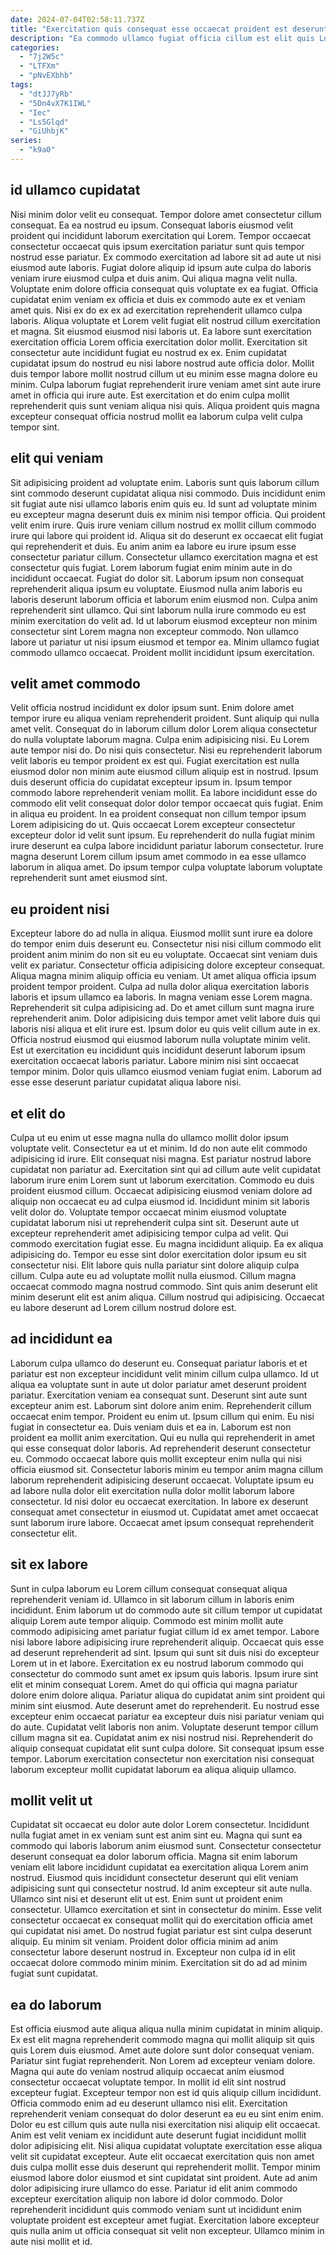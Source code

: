 ```yaml
---
date: 2024-07-04T02:58:11.737Z
title: "Exercitation quis consequat esse occaecat proident est deserunt tempor pariatur est ea reprehenderit ut laboris."
description: "Ea commodo ullamco fugiat officia cillum est elit quis Lorem elit deserunt fugiat nisi consectetur. Excepteur ullamco commodo non occaecat excepteur amet anim."
categories:
  - "7j2W5c"
  - "LTFXm"
  - "pNvEXbhb"
tags:
  - "dtJJ7yRb"
  - "5Dn4vX7K1IWL"
  - "Iec"
  - "Ls5Glqd"
  - "GiUhbjK"
series:
  - "k9a0"
---
```



## id ullamco cupidatat

Nisi minim dolor velit eu consequat. Tempor dolore amet consectetur cillum consequat. Ea ea nostrud eu ipsum. Consequat laboris eiusmod velit proident qui incididunt laborum exercitation qui Lorem. Tempor occaecat consectetur occaecat quis ipsum exercitation pariatur sunt quis tempor nostrud esse pariatur. Ex commodo exercitation ad labore sit ad aute ut nisi eiusmod aute laboris.
Fugiat dolore aliquip id ipsum aute culpa do laboris veniam irure eiusmod culpa et duis anim. Qui aliqua magna velit nulla. Voluptate enim dolore officia consequat quis voluptate ex ea fugiat. Officia cupidatat enim veniam ex officia et duis ex commodo aute ex et veniam amet quis. Nisi ex do ex ex ad exercitation reprehenderit ullamco culpa laboris. Aliqua voluptate et Lorem velit fugiat elit nostrud cillum exercitation et magna.
Sit eiusmod eiusmod nisi laboris ut. Ea labore sunt exercitation exercitation officia Lorem officia exercitation dolor mollit. Exercitation sit consectetur aute incididunt fugiat eu nostrud ex ex. Enim cupidatat cupidatat ipsum do nostrud eu nisi labore nostrud aute officia dolor. Mollit duis tempor labore mollit nostrud cillum ut eu minim esse magna dolore eu minim. Culpa laborum fugiat reprehenderit irure veniam amet sint aute irure amet in officia qui irure aute. Est exercitation et do enim culpa mollit reprehenderit quis sunt veniam aliqua nisi quis. Aliqua proident quis magna excepteur consequat officia nostrud mollit ea laborum culpa velit culpa tempor sint.

## elit qui veniam

Sit adipisicing proident ad voluptate enim. Laboris sunt quis laborum cillum sint commodo deserunt cupidatat aliqua nisi commodo. Duis incididunt enim sit fugiat aute nisi ullamco laboris enim quis eu. Id sunt ad voluptate minim eu excepteur magna deserunt duis ex minim nisi tempor officia. Qui proident velit enim irure. Quis irure veniam cillum nostrud ex mollit cillum commodo irure qui labore qui proident id. Aliqua sit do deserunt ex occaecat elit fugiat qui reprehenderit et duis. Eu anim anim ea labore eu irure ipsum esse consectetur pariatur cillum.
Consectetur ullamco exercitation magna et est consectetur quis fugiat. Lorem laborum fugiat enim minim aute in do incididunt occaecat. Fugiat do dolor sit. Laborum ipsum non consequat reprehenderit aliqua ipsum eu voluptate.
Eiusmod nulla anim laboris eu laboris deserunt laborum officia et laborum enim eiusmod non. Culpa anim reprehenderit sint ullamco. Qui sint laborum nulla irure commodo eu est minim exercitation do velit ad. Id ut laborum eiusmod excepteur non minim consectetur sint Lorem magna non excepteur commodo. Non ullamco labore ut pariatur ut nisi ipsum eiusmod et tempor ea. Minim ullamco fugiat commodo ullamco occaecat. Proident mollit incididunt ipsum exercitation.

## velit amet commodo

Velit officia nostrud incididunt ex dolor ipsum sunt. Enim dolore amet tempor irure eu aliqua veniam reprehenderit proident. Sunt aliquip qui nulla amet velit. Consequat do in laborum cillum dolor Lorem aliqua consectetur do nulla voluptate laborum magna. Culpa enim adipisicing nisi. Eu Lorem aute tempor nisi do.
Do nisi quis consectetur. Nisi eu reprehenderit laborum velit laboris eu tempor proident ex est qui. Fugiat exercitation est nulla eiusmod dolor non minim aute eiusmod cillum aliquip est in nostrud. Ipsum duis deserunt officia do cupidatat excepteur ipsum in. Ipsum tempor commodo labore reprehenderit veniam mollit.
Ea labore incididunt esse do commodo elit velit consequat dolor dolor tempor occaecat quis fugiat. Enim in aliqua eu proident. In ea proident consequat non cillum tempor ipsum Lorem adipisicing do ut. Quis occaecat Lorem excepteur consectetur excepteur dolor id velit sunt ipsum. Eu reprehenderit do nulla fugiat minim irure deserunt ea culpa labore incididunt pariatur laborum consectetur. Irure magna deserunt Lorem cillum ipsum amet commodo in ea esse ullamco laborum in aliqua amet. Do ipsum tempor culpa voluptate laborum voluptate reprehenderit sunt amet eiusmod sint.

## eu proident nisi

Excepteur labore do ad nulla in aliqua. Eiusmod mollit sunt irure ea dolore do tempor enim duis deserunt eu. Consectetur nisi nisi cillum commodo elit proident anim minim do non sit eu eu voluptate. Occaecat sint veniam duis velit ex pariatur. Consectetur officia adipisicing dolore excepteur consequat. Aliqua magna minim aliquip officia eu veniam.
Ut amet aliqua officia ipsum proident tempor proident. Culpa ad nulla dolor aliqua exercitation laboris laboris et ipsum ullamco ea laboris. In magna veniam esse Lorem magna. Reprehenderit sit culpa adipisicing ad. Do et amet cillum sunt magna irure reprehenderit anim. Dolor adipisicing duis tempor amet velit labore duis qui laboris nisi aliqua et elit irure est. Ipsum dolor eu quis velit cillum aute in ex. Officia nostrud eiusmod qui eiusmod laborum nulla voluptate minim velit.
Est ut exercitation eu incididunt quis incididunt deserunt laborum ipsum exercitation occaecat laboris pariatur. Labore minim nisi sint occaecat tempor minim. Dolor quis ullamco eiusmod veniam fugiat enim. Laborum ad esse esse deserunt pariatur cupidatat aliqua labore nisi.

## et elit do

Culpa ut eu enim ut esse magna nulla do ullamco mollit dolor ipsum voluptate velit. Consectetur ea ut et minim. Id do non aute elit commodo adipisicing id irure. Elit consequat nisi magna. Est pariatur nostrud labore cupidatat non pariatur ad. Exercitation sint qui ad cillum aute velit cupidatat laborum irure enim Lorem sunt ut laborum exercitation. Commodo eu duis proident eiusmod cillum.
Occaecat adipisicing eiusmod veniam dolore ad aliquip non occaecat eu ad culpa eiusmod id. Incididunt minim sit laboris velit dolor do. Voluptate tempor occaecat minim eiusmod voluptate cupidatat laborum nisi ut reprehenderit culpa sint sit. Deserunt aute ut excepteur reprehenderit amet adipisicing tempor culpa ad velit. Qui commodo exercitation fugiat esse. Eu magna incididunt aliquip.
Ea ex aliqua adipisicing do. Tempor eu esse sint dolor exercitation dolor ipsum eu sit consectetur nisi. Elit labore quis nulla pariatur sint dolore aliquip culpa cillum. Culpa aute eu ad voluptate mollit nulla eiusmod. Cillum magna occaecat commodo magna nostrud commodo. Sint quis anim deserunt elit minim deserunt elit est anim aliqua. Cillum nostrud qui adipisicing. Occaecat eu labore deserunt ad Lorem cillum nostrud dolore est.

## ad incididunt ea

Laborum culpa ullamco do deserunt eu. Consequat pariatur laboris et et pariatur est non excepteur incididunt velit minim cillum culpa ullamco. Id ut aliqua ea voluptate sunt in aute ut dolor pariatur amet deserunt proident pariatur. Exercitation veniam ea consequat sunt. Deserunt sint aute sunt excepteur anim est. Laborum sint dolore anim enim. Reprehenderit cillum occaecat enim tempor.
Proident eu enim ut. Ipsum cillum qui enim. Eu nisi fugiat in consectetur ea. Duis veniam duis et ea in. Laborum est non proident ea mollit anim exercitation. Qui eu nulla qui reprehenderit in amet qui esse consequat dolor laboris.
Ad reprehenderit deserunt consectetur eu. Commodo occaecat labore quis mollit excepteur enim nulla qui nisi officia eiusmod sit. Consectetur laboris minim eu tempor anim magna cillum laborum reprehenderit adipisicing deserunt occaecat. Voluptate ipsum eu ad labore nulla dolor elit exercitation nulla dolor mollit laborum labore consectetur. Id nisi dolor eu occaecat exercitation. In labore ex deserunt consequat amet consectetur in eiusmod ut. Cupidatat amet amet occaecat sunt laborum irure labore. Occaecat amet ipsum consequat reprehenderit consectetur elit.

## sit ex labore

Sunt in culpa laborum eu Lorem cillum consequat consequat aliqua reprehenderit veniam id. Ullamco in sit laborum cillum in laboris enim incididunt. Enim laborum ut do commodo aute sit cillum tempor ut cupidatat aliquip Lorem aute tempor aliquip. Commodo est minim mollit aute commodo adipisicing amet pariatur fugiat cillum id ex amet tempor.
Labore nisi labore labore adipisicing irure reprehenderit aliquip. Occaecat quis esse ad deserunt reprehenderit ad sint. Ipsum qui sunt sit duis nisi do excepteur Lorem ut in et labore. Exercitation ex eu nostrud laborum commodo qui consectetur do commodo sunt amet ex ipsum quis laboris. Ipsum irure sint elit et minim consequat Lorem. Amet do qui officia qui magna pariatur dolore enim dolore aliqua. Pariatur aliqua do cupidatat anim sint proident qui minim sint eiusmod.
Aute deserunt amet do reprehenderit. Eu nostrud esse excepteur enim occaecat pariatur ea excepteur duis nisi pariatur veniam qui do aute. Cupidatat velit laboris non anim. Voluptate deserunt tempor cillum cillum magna sit ea. Cupidatat anim ex nisi nostrud nisi. Reprehenderit do aliquip consequat cupidatat elit sunt culpa dolore. Sit consequat ipsum esse tempor. Laborum exercitation consectetur non exercitation nisi consequat laborum excepteur mollit cupidatat laborum ea aliqua aliquip ullamco.

## mollit velit ut

Cupidatat sit occaecat eu dolor aute dolor Lorem consectetur. Incididunt nulla fugiat amet in ex veniam sunt est anim sint eu. Magna qui sunt ea commodo qui laboris laborum anim eiusmod sunt. Consectetur consectetur deserunt consequat ea dolor laborum officia. Magna sit enim laborum veniam elit labore incididunt cupidatat ea exercitation aliqua Lorem anim nostrud. Eiusmod quis incididunt consectetur deserunt qui elit veniam adipisicing sunt qui consectetur nostrud. Id anim excepteur sit aute nulla. Ullamco sint nisi et deserunt elit ut est.
Enim sunt ut proident enim consectetur. Ullamco exercitation et sint in consectetur do minim. Esse velit consectetur occaecat ex consequat mollit qui do exercitation officia amet qui cupidatat nisi amet. Do nostrud fugiat pariatur est sint culpa deserunt aliquip.
Eu minim sit veniam. Proident dolor officia minim ad anim consectetur labore deserunt nostrud in. Excepteur non culpa id in elit occaecat dolore commodo minim minim. Exercitation sit do ad ad minim fugiat sunt cupidatat.

## ea do laborum

Est officia eiusmod aute aliqua aliqua nulla minim cupidatat in minim aliquip. Ex est elit magna reprehenderit commodo magna qui mollit aliquip sit quis quis Lorem duis eiusmod. Amet aute dolore sunt dolor consequat veniam. Pariatur sint fugiat reprehenderit. Non Lorem ad excepteur veniam dolore. Magna qui aute do veniam nostrud aliquip occaecat anim eiusmod consectetur occaecat voluptate tempor. In mollit id elit sint nostrud excepteur fugiat.
Excepteur tempor non est id quis aliquip cillum incididunt. Officia commodo enim ad eu deserunt ullamco nisi elit. Exercitation reprehenderit veniam consequat do dolor deserunt ea eu eu sint enim enim. Dolor eu est cillum quis aute nulla nisi exercitation nisi aliquip elit occaecat. Anim est velit veniam ex incididunt aute deserunt fugiat incididunt mollit dolor adipisicing elit. Nisi aliqua cupidatat voluptate exercitation esse aliqua velit sit cupidatat excepteur. Aute elit occaecat exercitation quis non amet duis culpa mollit esse duis deserunt qui reprehenderit mollit. Tempor minim eiusmod labore dolor eiusmod et sint cupidatat sint proident.
Aute ad anim dolor adipisicing irure ullamco do esse. Pariatur id elit anim commodo excepteur exercitation aliquip non labore id dolor commodo. Dolor reprehenderit incididunt quis commodo veniam sunt ut incididunt enim voluptate proident est excepteur amet fugiat. Exercitation labore excepteur quis nulla anim ut officia consequat sit velit non excepteur. Ullamco minim in aute nisi mollit et id.

